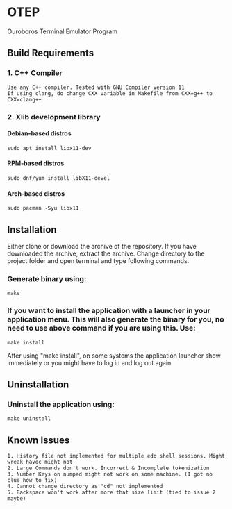 # OTEP
Ouroboros Terminal Emulator Program

## Build Requirements

### 1. C++ Compiler
	Use any C++ compiler. Tested with GNU Compiler version 11
	If using clang, do change CXX variable in Makefile from CXX=g++ to CXX=clang++

### 2. Xlib development library

#### Debian-based distros
	sudo apt install libx11-dev

#### RPM-based distros
	sudo dnf/yum install libX11-devel

#### Arch-based distros
	sudo pacman -Syu libx11

## Installation
Either clone or download the archive of the repository. If you have downloaded the archive, extract the archive. Change directory to the project folder and open terminal and type following commands.

### Generate binary using:
	make

### If you want to install the application with a launcher in your application menu. This will also generate the binary for you, no need to use above command if you are using this. Use:
	make install

After using "make install", on some systems the application launcher show immediately or you might have to log in and log out again.

## Uninstallation
### Uninstall the application using:
	make uninstall

## Known Issues
	1. History file not implemented for multiple edo shell sessions. Might wreak havoc might not
	2. Large Commands don't work. Incorrect & Incomplete tokenization
	3. Number Keys on numpad might not work on some machine. (I got no clue how to fix)
	4. Cannot change directory as "cd" not implemented
	5. Backspace won't work after more that size limit (tied to issue 2 maybe)